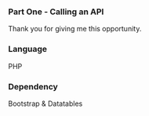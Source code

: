 ### Part One - Calling an API
Thank you for giving me this opportunity.
### Language
PHP
### Dependency
Bootstrap & Datatables
